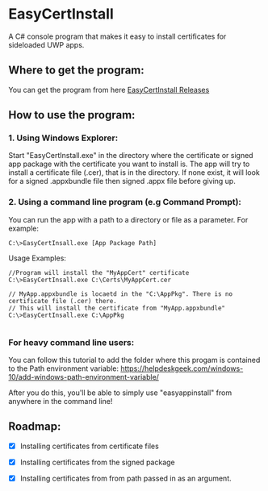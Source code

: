 # EasyCertInstall
A C# console program that makes it easy to install certificates for sideloaded UWP apps.

## Where to get the program:
You can get the program from here [EasyCertInstall Releases](https://github.com/colinkiama/EasyCertInstall/releases)

## How to use the program:
### 1. Using Windows Explorer:
Start "EasyCertInstall.exe" in the directory where the certificate or signed app package with the certificate you want to install is. The app will try to install a certificate file (.cer), that is in the directory. If none exist, it will look for a signed .appxbundle file then signed .appx file before giving up.

### 2. Using a command line program (e.g Command Prompt):
You can run the app with a path to a directory or file as a parameter.
For example:
```
C:\>EasyCertInsall.exe [App Package Path]
```
Usage Examples: 

```
//Program will install the "MyAppCert" certificate
C:\>EasyCertInsall.exe C:\Certs\MyAppCert.cer

// MyApp.appxbundle is locaetd in the "C:\AppPkg". There is no certificate file (.cer) there.
// This will install the certificate from "MyApp.appxbundle"
C:\>EasyCertInsall.exe C:\AppPkg


```


### For heavy command line users:
You can follow this tutorial to add the folder where this progam is contained to the Path environment variable: https://helpdeskgeek.com/windows-10/add-windows-path-environment-variable/

After you do this, you'll be able to simply use "easyappinstall" from anywhere in the command line!

## Roadmap:
- [x] Installing certificates from certificate files
- [x] Installing certificates from the signed package
- [x] Installing certificates from from path passed in as an argument.

